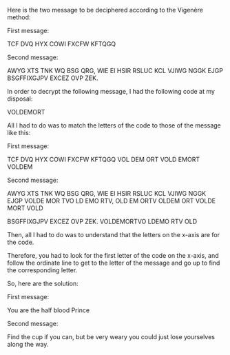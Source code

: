 Here is the two message to be deciphered according to the Vigenère method:

First message:

TCF  DVQ   HYX    COWI     FXCFW  KFTQGQ

Second message:

AWYG   XTS   TNK WQ BSG QRG, WIE   EI   HSIR   RSLUC KCL VJIWG    NGGK  EJGP BSGFFIXGJPV    EXCEZ  OVP ZEK.

In order to decrypt the following message, I had the following code at my disposal:

VOLDEMORT

All I had to do was to match the letters of the code to those of the message like this:

First message:


TCF  DVQ   HYX    COWI     FXCFW       KFTQGQ
VOL  DEM  ORT    VOLD     EMORT      VOLDEM

Second message:


AWYG   XTS   TNK WQ BSG QRG, WIE   EI   HSIR   RSLUC KCL VJIWG    NGGK  EJGP VOLDE MOR  TVO LD EMO  RTV, OLD EM ORTV OLDEM ORT VOLDE  MORT VOLD


BSGFFIXGJPV    EXCEZ  OVP ZEK. VOLDEMORTVO LDEMO RTV OLD

Then, all I had to do was to understand that the letters on the x-axis are for the code.

Therefore, you had to look for the first letter of the code on the x-axis, and follow the ordinate line to get to the letter of the message and go up to find the corresponding letter.

So, here are the solution:

First message:

You are the half blood Prince

Second message:

Find the cup if you can, but be very weary you could just lose yourselves along the way.
